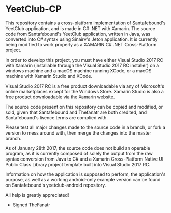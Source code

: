 # YeetClub-CP
This repository contains a cross-platform implementation of Santafebound's YeetClub application, and is made in C# .NET with Xamarin.
The source code from Santafebound's YeetClub application, written in Java, was converted into C# syntax using Sinairv's Jeton application.
It is currently being modified to work properly as a XAMARIN C# .NET Cross-Platform project.

In order to develop this project, you must have either Visual Studio 2017 RC with Xamarin (installable through the Visual Studio 2017 RC 
installer) on a windows machine and a macOS machine running XCode, or a macOS machine with Xamarin Studio and XCode.

Visual Studio 2017 RC is a free product downloadable via any of Microsoft's online marketplaces except for the Windows Store.
Xamarin Studio is also a free product downloadable via the Xamarin website.

The source code present on this repository can be copied and modified, or sold, given that Santafebound and Thefanatr are both credited, 
and Santafebound's lisence terms are complied with.

Please test all major changes made to the source code in a branch, or fork a version to mess around with, then merge the changes into the 
master branch.

As of January 28th 2017, the source code does not build an operable program, as it is currently composed of solely the output from the 
raw syntax conversion from Java to C# and a Xamarin Cross-Platform Native UI Public Class Library project template built into 
Visual Studio 2017 RC.

Information on how the application is supposed to perform, the application's purpose, as well as a working android-only example version 
can be found on Santafebound's yeetclub-android repository.

All help is greatly appreciated!

  - Signed TheFanatr
